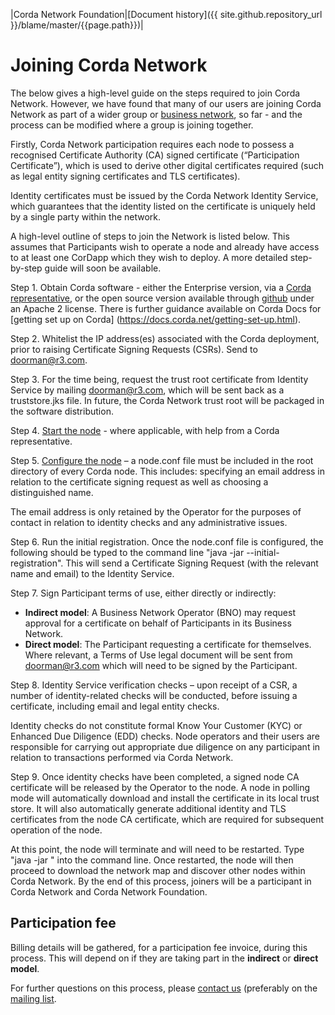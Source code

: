 |Corda Network Foundation|[Document history]({{ site.github.repository_url }}/blame/master/{{page.path}})|

Joining Corda Network
=====================

The below gives a high-level guide on the steps required to join Corda Network. However, we have found that many of our 
users are joining Corda Network as part of a wider group or 
[business network](https://solutions.corda.net/business-networks/intro.html), so far - and the process can be modified 
where a group is joining together.

Firstly, Corda Network participation requires each node to possess a recognised Certificate Authority (CA) signed certificate 
(“Participation Certificate”), which is used to derive other digital certificates required (such as legal entity signing 
certificates and TLS certificates).

Identity certificates must be issued by the Corda Network Identity Service, which guarantees that the identity 
listed on the certificate is uniquely held by a single party within the network.

A high-level outline of steps to join the Network is listed below. This assumes that Participants wish to operate a node 
and already have access to at least one CorDapp which they wish to deploy. A more detailed step-by-step guide will soon 
be available.

Step 1. Obtain Corda software - either the Enterprise version, via a [Corda representative](https://www.r3.com/corda-enterprise-download/), or the open source version available through [github](https://github.com/corda) under an Apache 2 license. There is further guidance available on Corda Docs for [getting set up on Corda] (https://docs.corda.net/getting-set-up.html).

Step 2. Whitelist the IP address(es) associated with the Corda deployment, prior to raising Certificate Signing Requests (CSRs). 
Send to doorman@r3.com.

Step 3. For the time being, request the trust root certificate from Identity Service by mailing doorman@r3.com, which 
will be sent back as a truststore.jks file. In future, the Corda Network trust root will be packaged in the software
distribution.

Step 4. [Start the node](https://docs.corda.net/deploying-a-node.html) - where applicable, with help from a Corda 
representative. 

Step 5. [Configure the node](https://docs.corda.net/corda-configuration-file.html) – a node.conf file must be included in the 
root directory of every Corda node. This includes: specifying an email address in relation to the certificate signing 
request as well as choosing a distinguished name.

The email address is only retained by the Operator for the purposes of contact in relation to identity checks and any administrative issues.

Step 6. Run the initial registration. 
Once the node.conf file is configured, the following should be typed to the command line 
"java -jar <corda jar file> --initial-registration". This will send a Certificate Signing Request (with the relevant 
name and email) to the Identity Service.

Step 7. Sign Participant terms of use, either directly or indirectly:
* **Indirect model**: A Business Network Operator (BNO) may request approval for a certificate on behalf of Participants 
in its Business Network.
* **Direct model**: The Participant requesting a certificate for themselves.
Where relevant, a Terms of Use legal document will be sent from doorman@r3.com which will need to be signed by the 
Participant.

Step 8. Identity Service verification checks – upon receipt of a CSR, a number of identity-related checks will be conducted, 
before issuing a certificate, including email and legal entity checks. 

Identity checks do not constitute formal Know Your Customer (KYC) or Enhanced Due Diligence (EDD) checks. Node operators 
and their users are responsible for carrying out appropriate due diligence on any participant in relation to transactions 
performed via Corda Network.

Step 9. Once identity checks have been completed, a signed node CA certificate will be released by the Operator to the 
node. A node in polling mode will automatically download and install the certificate in its local trust store. It will 
also automatically generate additional identity and TLS certificates from the node CA certificate, which are required 
for subsequent operation of the node. 

At this point, the node will terminate and will need to be restarted. Type "java -jar <corda jar file>" into the command 
line. Once restarted, the node will then proceed to download the network map and discover other nodes within Corda Network. By the end of this process, joiners will be a participant in Corda Network and Corda Network Foundation. 

Participation fee 
------------------

Billing details will be gathered, for a participation fee invoice, during this process. This will depend on if they are taking part in the **indirect** or **direct model**.

For further questions on this process, please [contact us](../about/contact.html) (preferably on the [mailing list](https://groups.io/g/corda-network).
